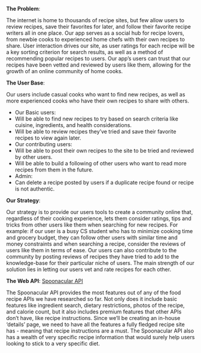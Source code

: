 **The Problem**:

The internet is home to thousands of recipe sites, but few allow users to review recipes, save their favorites for later, and follow their favorite recipe writers all in one place. Our app serves as a social hub for recipe lovers, from newbie cooks to experienced home chefs with their own recipes to share. User interaction drives our site, as user ratings for each recipe will be a key sorting criterion for search results, as well as a method of recommending popular recipes to users. Our app’s users can trust that our recipes have been vetted and reviewed by users like them, allowing for the growth of an online community of home cooks.

**The User Base**:

Our users include casual cooks who want to find new recipes, as well as more experienced cooks who have their own recipes to share with others.
- Our Basic users:
 - Will be able to find new recipes to try based on search criteria like cuisine, ingredients, and health considerations.
 - Will be able to review recipes they’ve tried and save their favorite recipes to view again later.
- Our contributing users:
 - Will be able to post their own recipes to the site to be tried and reviewed by other users.
 - Will be able to build a following of other users who want to read more recipes from them in the future.
- Admin:
 - Can delete a recipe posted by users if a duplicate recipe found or recipe is not authentic.

**Our Strategy**:

Our strategy is to provide our users tools to create a community online that, regardless of their cooking experience, lets them consider ratings, tips and tricks from other users like them when searching for new recipes. For example: if our user is a busy CS student who has to minimize cooking time and grocery budget, they can follow other users with similar time and money constraints and when searching a recipe, consider the reviews of users like them in terms of ease. Our users can also contribute to the community by posting reviews of recipes they have tried to add to the knowledge-base for their particular niche of users. The main strength of our solution lies in letting our users vet and rate recipes for each other.

**The Web API**: [Spoonacular API](https://spoonacular.com/food-api)

The Spoonacular API provides the most features out of any of the food recipe APIs we have researched so far. Not only does it include basic features like ingredient search, dietary restrictions, photos of the recipe, and calorie count, but it also includes premium features that other APIs don’t have, like recipe instructions. Since we’ll be creating an in-house ‘details’ page, we need to have all the features a fully fledged recipe site has - meaning that recipe instructions are a must. The Spoonacular API also has a wealth of very specific recipe information that would surely help users looking to stick to a very specific diet.
